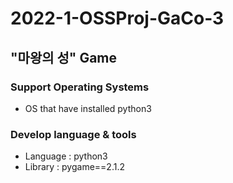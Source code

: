# 2022-1-OSSProj-GaCo-3

## "마왕의 성" Game

### Support Operating Systems
* OS that have installed python3

### Develop language & tools
* Language : python3
* Library : pygame==2.1.2


